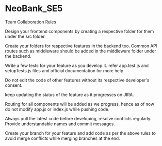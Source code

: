 # NeoBank_SE5

Team Collaboration Rules

Design your frontend components by creating a respective folder for them under the src folder.

Create your folders for respective features in the backend too. Common API routes such as middleware should be added in the middleware folder under the backend.

Write a few tests for your feature as you develop it. refer app.test.js and setupTests.js files and official documentation for more help.

Do not edit the code of other features without its respective developer's consent.

keep updating the status of the feature as it progresses on JIRA.

Routing for all components will be added as we progress, hence as of now do not modify app.js or index.js while pushing code.

Always pull the latest code before developing, resolve conflicts regularly. Provide understandable names and commit messages.

Create your branch for your feature and add code as per the above rules to avoid merge conflicts while merging branches at the end.

